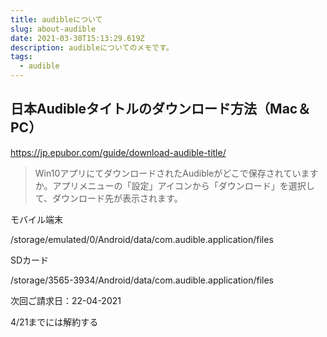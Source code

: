 ```yaml
---
title: audibleについて
slug: about-audible
date: 2021-03-30T15:13:29.619Z
description: audibleについてのメモです。
tags:
  - audible
---
```

## 日本Audibleタイトルのダウンロード方法（Mac＆PC）

<https://jp.epubor.com/guide/download-audible-title/>

>Win10アプリにてダウンロードされたAudibleがどこで保存されていますか。アプリメニューの「設定」アイコンから「ダウンロード」を選択して、ダウンロード先が表示されます。

モバイル端末

/storage/emulated/0/Android/data/com.audible.application/files

SDカード

/storage/3565-3934/Android/data/com.audible.application/files

次回ご請求日：22-04-2021

4/21までには解約する